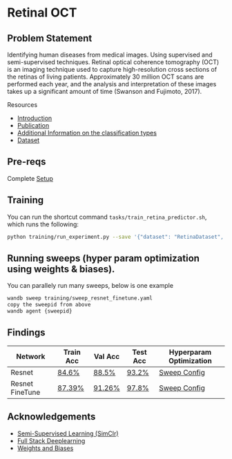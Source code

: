 # Retinal OCT

## Problem Statement
Identifying human diseases from medical images. Using supervised and semi-supervised techniques. Retinal optical coherence tomography (OCT) is an imaging technique used to capture high-resolution cross sections of the retinas of living patients. Approximately 30 million OCT scans are performed each year, and the analysis and interpretation of these images takes up a significant amount of time (Swanson and Fujimoto, 2017).

Resources

- [Introduction](https://www.cell.com/cell/fulltext/S0092-8674(18)30154-5) 
- [Publication](https://bmcophthalmol.biomedcentral.com/articles/10.1186/s12886-020-01382-4)
- [Additional Information on the classification types](http://www.goodhopeeyeclinic.org.uk/oct.html)
- [Dataset](https://www.kaggle.com/paultimothymooney/kermany2018)



## Pre-reqs
Complete [Setup](./setup.md)


## Training
You can run the shortcut command `tasks/train_retina_predictor.sh`, which runs the following:

```sh
python training/run_experiment.py --save '{"dataset": "RetinaDataset", "model": "RetinaModel", "network": "resnetconv", "train_args": {"batch_size": 32}}'
```

## Running sweeps (hyper param optimization using weights & biases).
You can parallely run many sweeps, below is one example
```sh
wandb sweep training/sweep_resnet_finetune.yaml
copy the sweepid from above
wandb agent {sweepid}
```
## Findings

| Network         | Train Acc                                                    | Val Acc                                                      | Test Acc                                                     | Hyperparam Optimization                                      |
| --------------- | ------------------------------------------------------------ | ------------------------------------------------------------ | ------------------------------------------------------------ | ------------------------------------------------------------ |
| Resnet          | [84.6%](https://wandb.ai/retina-project/classification/runs/xzp9kw6n?workspace=user-) | [88.5%](https://wandb.ai/retina-project/classification/runs/xzp9kw6n?workspace=user-) | [93.2%](https://wandb.ai/retina-project/classification/runs/xzp9kw6n?workspace=user-) | [Sweep Config](https://wandb.ai/retina-project/classification/sweeps/yj2pebg1?workspace=user-) |
| Resnet FineTune | [87.39%](https://wandb.ai/retina-project/classification/runs/irlss6yz?workspace=user-) | [91.26%](https://wandb.ai/retina-project/classification/runs/irlss6yz?workspace=user-) | [97.8%](https://wandb.ai/retina-project/classification/runs/irlss6yz?workspace=user-) | [Sweep Config](https://wandb.ai/retina-project/classification/sweeps/r8g3eh4q?workspace=user-) |



## Acknowledgements
- [Semi-Supervised Learning (SimClr)](https://github.com/google-research/simclr)
- [Full Stack Deeplearning](https://github.com/full-stack-deep-learning) 
- [Weights and Biases](https://wandb.ai/)